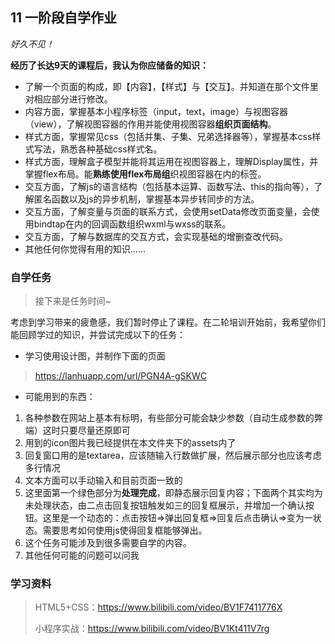 ## 11 一阶段自学作业

*好久不见！*

**经历了长达9天的课程后，我认为你应储备的知识：**

- 了解一个页面的构成，即【内容】，【样式】与【交互】。并知道在那个文件里对相应部分进行修改。
- 内容方面，掌握基本小程序标签（input，text，image）与视图容器（view），了解视图容器的作用并能使用视图容器**组织页面结构**。
- 样式方面，掌握常见css（包括并集、子集、兄弟选择器等），掌握基本css样式写法，熟悉各种基础css样式名。
- 样式方面，理解盒子模型并能将其运用在视图容器上，理解Display属性，并掌握flex布局。能**熟练使用flex布局组**织视图容器在内的标签。
- 交互方面，了解js的语言结构（包括基本运算、函数写法、this的指向等），了解匿名函数以及js的异步机制，掌握基本异步转同步的方法。
- 交互方面，了解变量与页面的联系方式，会使用setData修改页面变量，会使用bindtap在内的回调函数组织wxml与wxss的联系。
- 交互方面，了解与数据库的交互方式，会实现基础的增删查改代码。
- 其他任何你觉得有用的知识......

### 自学任务

>接下来是任务时间~

考虑到学习带来的疲惫感，我们暂时停止了课程。在二轮培训开始前，我希望你们能回顾学过的知识，并尝试完成以下的任务：

- 学习使用设计图，并制作下面的页面

> https://lanhuapp.com/url/PGN4A-gSKWC

- 可能用到的东西：

1. 各种参数在网站上基本有标明，有些部分可能会缺少参数（自动生成参数的弊端）这时只要尽量还原即可
2. 用到的icon图片我已经提供在本文件夹下的assets内了
3. 回复窗口用的是textarea，应该随输入行数做扩展，然后展示部分也应该考虑多行情况
4. 文本方面可以手动输入和目前页面一致的
5. 这里面第一个绿色部分为**处理完成**，即静态展示回复内容；下面两个其实均为未处理状态，由二点击回复按钮触发如三的回复框展示，并增加一个确认按钮。这里是一个动态的：点击按钮=>弹出回复框=>回复后点击确认=>变为一状态。需要思考如何使用js使得回复框能够弹出。
6. 这个任务可能涉及到很多需要自学的内容。
7. 其他任何可能的问题可以问我

### 学习资料

> HTML5+CSS：https://www.bilibili.com/video/BV1F7411776X
>
> 小程序实战：https://www.bilibili.com/video/BV1Kt411V7rg